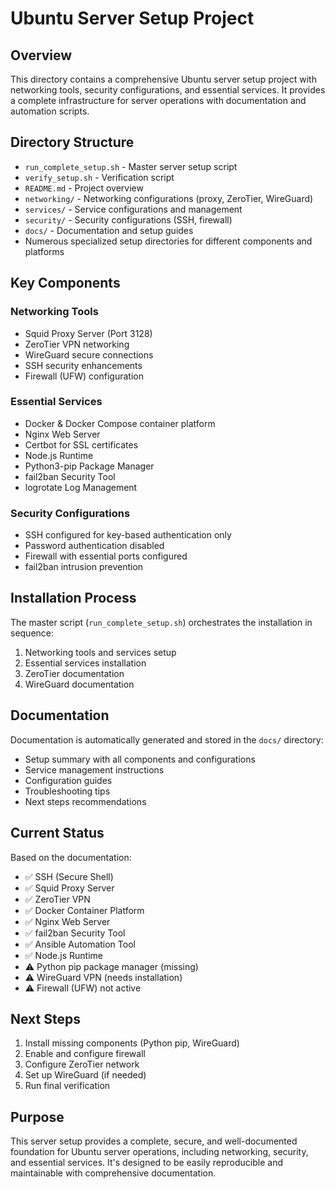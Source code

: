 # Ubuntu Server Setup Project

## Overview
This directory contains a comprehensive Ubuntu server setup project with networking tools, security configurations, and essential services. It provides a complete infrastructure for server operations with documentation and automation scripts.

## Directory Structure
- `run_complete_setup.sh` - Master server setup script
- `verify_setup.sh` - Verification script
- `README.md` - Project overview
- `networking/` - Networking configurations (proxy, ZeroTier, WireGuard)
- `services/` - Service configurations and management
- `security/` - Security configurations (SSH, firewall)
- `docs/` - Documentation and setup guides
- Numerous specialized setup directories for different components and platforms

## Key Components

### Networking Tools
- Squid Proxy Server (Port 3128)
- ZeroTier VPN networking
- WireGuard secure connections
- SSH security enhancements
- Firewall (UFW) configuration

### Essential Services
- Docker & Docker Compose container platform
- Nginx Web Server
- Certbot for SSL certificates
- Node.js Runtime
- Python3-pip Package Manager
- fail2ban Security Tool
- logrotate Log Management

### Security Configurations
- SSH configured for key-based authentication only
- Password authentication disabled
- Firewall with essential ports configured
- fail2ban intrusion prevention

## Installation Process
The master script (`run_complete_setup.sh`) orchestrates the installation in sequence:
1. Networking tools and services setup
2. Essential services installation
3. ZeroTier documentation
4. WireGuard documentation

## Documentation
Documentation is automatically generated and stored in the `docs/` directory:
- Setup summary with all components and configurations
- Service management instructions
- Configuration guides
- Troubleshooting tips
- Next steps recommendations

## Current Status
Based on the documentation:
- ✅ SSH (Secure Shell)
- ✅ Squid Proxy Server
- ✅ ZeroTier VPN
- ✅ Docker Container Platform
- ✅ Nginx Web Server
- ✅ fail2ban Security Tool
- ✅ Ansible Automation Tool
- ✅ Node.js Runtime
- ⚠️ Python pip package manager (missing)
- ⚠️ WireGuard VPN (needs installation)
- ⚠️ Firewall (UFW) not active

## Next Steps
1. Install missing components (Python pip, WireGuard)
2. Enable and configure firewall
3. Configure ZeroTier network
4. Set up WireGuard (if needed)
5. Run final verification

## Purpose
This server setup provides a complete, secure, and well-documented foundation for Ubuntu server operations, including networking, security, and essential services. It's designed to be easily reproducible and maintainable with comprehensive documentation.